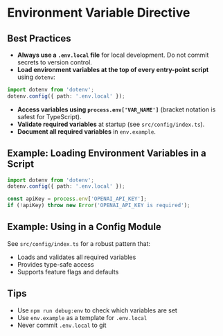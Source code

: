 # Environment Variable Directive

## Best Practices
- **Always use a `.env.local` file** for local development. Do not commit secrets to version control.
- **Load environment variables at the top of every entry-point script** using `dotenv`:

```ts
import dotenv from 'dotenv';
dotenv.config({ path: '.env.local' });
```
- **Access variables using `process.env['VAR_NAME']`** (bracket notation is safest for TypeScript).
- **Validate required variables** at startup (see `src/config/index.ts`).
- **Document all required variables** in `env.example`.

## Example: Loading Environment Variables in a Script
```ts
import dotenv from 'dotenv';
dotenv.config({ path: '.env.local' });

const apiKey = process.env['OPENAI_API_KEY'];
if (!apiKey) throw new Error('OPENAI_API_KEY is required');
```

## Example: Using in a Config Module
See `src/config/index.ts` for a robust pattern that:
- Loads and validates all required variables
- Provides type-safe access
- Supports feature flags and defaults

## Tips
- Use `npm run debug:env` to check which variables are set
- Use `env.example` as a template for `.env.local`
- Never commit `.env.local` to git 